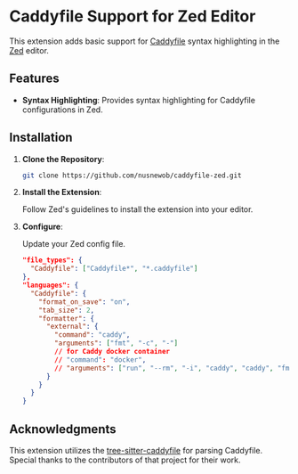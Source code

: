 # Caddyfile Support for Zed Editor

This extension adds basic support for [Caddyfile](https://caddyserver.com/docs/caddyfile) syntax highlighting in the [Zed](https://zed.dev/) editor.

## Features

- **Syntax Highlighting**: Provides syntax highlighting for Caddyfile configurations in Zed.

## Installation

1. **Clone the Repository**:

   ```bash
   git clone https://github.com/nusnewob/caddyfile-zed.git
   ```

2. **Install the Extension**:

   Follow Zed's guidelines to install the extension into your editor.

3. **Configure**:

   Update your Zed config file.

   ```json
   "file_types": {
     "Caddyfile": ["Caddyfile*", "*.caddyfile"]
   },
   "languages": {
     "Caddyfile": {
       "format_on_save": "on",
       "tab_size": 2,
       "formatter": {
         "external": {
           "command": "caddy",
           "arguments": ["fmt", "-c", "-"]
           // for Caddy docker container
           // "command": "docker",
           // "arguments": ["run", "--rm", "-i", "caddy", "caddy", "fmt", "-c", "-"]
         }
       }
     }
   }
   ```

## Acknowledgments

This extension utilizes the [tree-sitter-caddyfile](https://github.com/matthewpi/tree-sitter-caddyfile) for parsing Caddyfile. Special thanks to the contributors of that project for their work.

